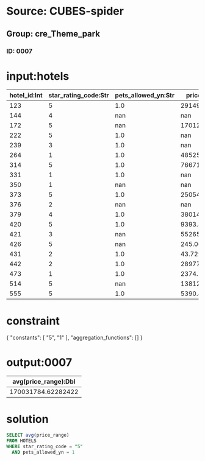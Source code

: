 # Source: CUBES-spider
## Group: cre_Theme_park
### ID: 0007

# input:hotels

| hotel_id:Int | star_rating_code:Str | pets_allowed_yn:Str | price_range:Str | other_hotel_details:Str |
|---|---|---|---|---|
| 123 | 5 | 1.0 | 2914989.571 | nan |
| 144 | 4 | nan | nan | nan |
| 172 | 5 | nan | 17012.682586009 | nan |
| 222 | 5 | 1.0 | nan | nan |
| 239 | 3 | 1.0 | nan | nan |
| 264 | 1 | 1.0 | 48525.4530675 | nan |
| 314 | 5 | 1.0 | 766712918.96763 | nan |
| 331 | 1 | 1.0 | nan | nan |
| 350 | 1 | nan | nan | nan |
| 373 | 5 | 1.0 | 250548014.90329 | nan |
| 376 | 2 | nan | nan | nan |
| 379 | 4 | 1.0 | 38014975.47848 | nan |
| 420 | 5 | 1.0 | 9393.86291219 | nan |
| 421 | 3 | nan | 5526556.6412 | nan |
| 426 | 5 | nan | 245.067720121 | nan |
| 431 | 2 | 1.0 | 43.729525 | nan |
| 442 | 2 | 1.0 | 289775.7331715 | nan |
| 473 | 1 | 1.0 | 2374.7971074 | nan |
| 514 | 5 | nan | 1381255.81865 | nan |
| 555 | 5 | 1.0 | 5390.432113 | nan |

# constraint

{
  "constants": [
    "5",
    "1"
  ],
  "aggregation_functions": []
}

# output:0007

| avg(price_range):Dbl |
|---|
| 170031784.62282422 |

# solution

```sql
SELECT avg(price_range)
FROM HOTELS
WHERE star_rating_code = "5"
  AND pets_allowed_yn = 1
```
